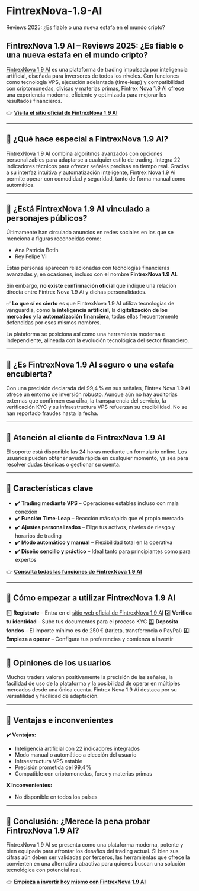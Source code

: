 # FintrexNova-1.9-AI
Reviews 2025: ¿Es fiable o una nueva estafa en el mundo cripto?
## FintrexNova 1.9 AI – Reviews 2025: ¿Es fiable o una nueva estafa en el mundo cripto?

[FintrexNova 1.9 AI](https://fintrexnova19ai.es) es una plataforma de trading impulsada por inteligencia artificial, diseñada para inversores de todos los niveles. Con funciones como tecnología VPS, ejecución adelantada (time-leap) y compatibilidad con criptomonedas, divisas y materias primas, Fintrex Nova 1.9 Ai ofrece una experiencia moderna, eficiente y optimizada para mejorar los resultados financieros.

👉 **[Visita el sitio oficial de FintrexNova 1.9 AI](https://fintrexnova19ai.es)**

---

## 📌 ¿Qué hace especial a FintrexNova 1.9 AI?

FintrexNova 1.9 AI combina algoritmos avanzados con opciones personalizables para adaptarse a cualquier estilo de trading. Integra 22 indicadores técnicos para ofrecer señales precisas en tiempo real. Gracias a su interfaz intuitiva y automatización inteligente, Fintrex Nova 1.9 Ai permite operar con comodidad y seguridad, tanto de forma manual como automática.

---

## 📌 ¿Está FintrexNova 1.9 AI vinculado a personajes públicos?

Últimamente han circulado anuncios en redes sociales en los que se menciona a figuras reconocidas como:

- Ana Patricia Botín
- Rey Felipe VI

Estas personas aparecen relacionadas con tecnologías financieras avanzadas y, en ocasiones, incluso con el nombre **FintrexNova 1.9 AI**.

Sin embargo, **no existe confirmación oficial** que indique una relación directa entre Fintrex Nova 1.9 Ai y dichas personalidades.

✅ **Lo que sí es cierto** es que FintrexNova 1.9 AI utiliza tecnologías de vanguardia, como la **inteligencia artificial**, la **digitalización de los mercados** y la **automatización financiera**, todas ellas frecuentemente defendidas por esos mismos nombres.

La plataforma se posiciona así como una herramienta moderna e independiente, alineada con la evolución tecnológica del sector financiero.

---

## 📌 ¿Es FintrexNova 1.9 AI seguro o una estafa encubierta?

Con una precisión declarada del 99,4 % en sus señales, Fintrex Nova 1.9 Ai ofrece un entorno de inversión robusto. Aunque aún no hay auditorías externas que confirmen esa cifra, la transparencia del servicio, la verificación KYC y su infraestructura VPS refuerzan su credibilidad. No se han reportado fraudes hasta la fecha.

---

## 📌 Atención al cliente de FintrexNova 1.9 AI

El soporte está disponible las 24 horas mediante un formulario online. Los usuarios pueden obtener ayuda rápida en cualquier momento, ya sea para resolver dudas técnicas o gestionar su cuenta.

---

## 📌 Características clave

- ✔️ **Trading mediante VPS** – Operaciones estables incluso con mala conexión
- ✔️ **Función Time-Leap** – Reacción más rápida que el propio mercado
- ✔️ **Ajustes personalizados** – Elige tus activos, niveles de riesgo y horarios de trading
- ✔️ **Modo automático y manual** – Flexibilidad total en la operativa
- ✔️ **Diseño sencillo y práctico** – Ideal tanto para principiantes como para expertos

👉 **[Consulta todas las funciones de FintrexNova 1.9 AI](https://fintrexnova19ai.es)**

---

## 📌 Cómo empezar a utilizar FintrexNova 1.9 AI

1️⃣ **Regístrate** – Entra en el [sitio web oficial de FintrexNova 1.9 AI](https://fintrexnova19ai.es)
2️⃣ **Verifica tu identidad** – Sube tus documentos para el proceso KYC
3️⃣ **Deposita fondos** – El importe mínimo es de 250 € (tarjeta, transferencia o PayPal)
4️⃣ **Empieza a operar** – Configura tus preferencias y comienza a invertir

---

## 📌 Opiniones de los usuarios

Muchos traders valoran positivamente la precisión de las señales, la facilidad de uso de la plataforma y la posibilidad de operar en múltiples mercados desde una única cuenta. Fintrex Nova 1.9 Ai destaca por su versatilidad y facilidad de adaptación.

---

## 📌 Ventajas e inconvenientes

**✔️ Ventajas:**
- Inteligencia artificial con 22 indicadores integrados
- Modo manual o automático a elección del usuario
- Infraestructura VPS estable
- Precisión prometida del 99,4 %
- Compatible con criptomonedas, forex y materias primas

**❌ Inconvenientes:**
- No disponible en todos los países

---

## 📌 Conclusión: ¿Merece la pena probar FintrexNova 1.9 AI?

FintrexNova 1.9 AI se presenta como una plataforma moderna, potente y bien equipada para afrontar los desafíos del trading actual. Si bien sus cifras aún deben ser validadas por terceros, las herramientas que ofrece la convierten en una alternativa atractiva para quienes buscan una solución tecnológica con potencial real.

👉 **[Empieza a invertir hoy mismo con FintrexNova 1.9 AI](https://fintrexnova19ai.es)**
